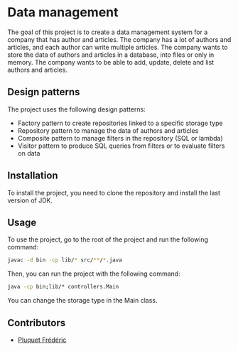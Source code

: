 # Data management

The goal of this project is to create a data management system for a company that has author and articles. The company has a lot of authors and articles, and each author can write multiple articles. The company wants to store the data of authors and articles in a database, into files or only in memory. The company wants to be able to add, update, delete and list authors and articles.

## Design patterns

The project uses the following design patterns:
- Factory pattern to create repositories linked to a specific storage type
- Repository pattern to manage the data of authors and articles
- Composite pattern to manage filters in the repository (SQL or lambda)
- Visitor pattern to produce SQL queries from filters or to evaluate filters on data

## Installation

To install the project, you need to clone the repository and install the last version of JDK.

## Usage

To use the project, go to the root of the project and run the following command:

```bash
javac -d bin -cp lib/* src/**/*.java
```

Then, you can run the project with the following command:

```bash
java -cp bin;lib/* controllers.Main
```

You can change the storage type in the Main class.


## Contributors

- [Pluquet Frédéric](https://fpluquet.be)
